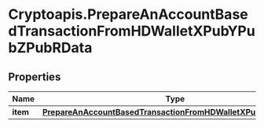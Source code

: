 # Cryptoapis.PrepareAnAccountBasedTransactionFromHDWalletXPubYPubZPubRData

## Properties

Name | Type | Description | Notes
------------ | ------------- | ------------- | -------------
**item** | [**PrepareAnAccountBasedTransactionFromHDWalletXPubYPubZPubRI**](PrepareAnAccountBasedTransactionFromHDWalletXPubYPubZPubRI.md) |  | 


